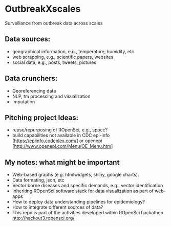 # OutbreakXscales
Surveillance from outbreak data across scales

## Data sources:
- geographical information, e.g., temperature, humidity, etc.
- web scrapping, e.g., scientific papers, websites
- social data, e.g., posts, tweets, pictures

## Data crunchers:
- Georeferencing data
- NLP, tm processing and visualization
- Imputation

## Pitching project Ideas:
- reuse/repurposing of ROpenSci, e.g., spocc?
- build capabilities not available in CDC epi-info [https://epiinfo.codeplex.com/] or openepi [http://www.openepi.com/Menu/OE_Menu.htm]

## My notes: what might be important
- Web-based graphs (e.g. htmlwidgets, shiny, google charts). 
- Data formating, json, etc
- Vector borne diseases and specific demands, e.g., vector identification
- Inheriting ROpenSci software stack for data visualization as part of web-apps
- How to deploy data understanding pipelines for epidemiology?
- How to integrate different sources of data?
- This repo is part of the activities developed within ROpenSci hackathon
http://hackout3.ropensci.org/


